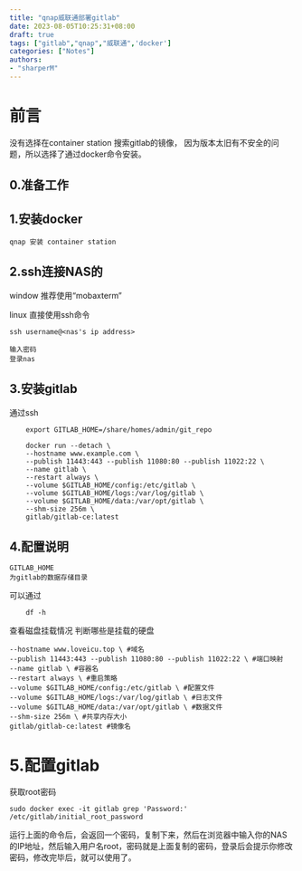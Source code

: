 ```yaml
---
title: "qnap威联通部署gitlab"
date: 2023-08-05T10:25:31+08:00
draft: true
tags: ["gitlab","qnap","威联通",'docker']
categories: ["Notes"]
authors:
- "sharperM"
---
```

# 前言

没有选择在container station 搜索gitlab的镜像，
因为版本太旧有不安全的问题，所以选择了通过docker命令安装。

## 0.准备工作


## 1.安装docker
    qnap 安装 container station

## 2.ssh连接NAS的
window 推荐使用“mobaxterm”

linux 直接使用ssh命令

    ssh username@<nas's ip address>

    输入密码
    登录nas
## 3.安装gitlab
通过ssh
```shell
    export GITLAB_HOME=/share/homes/admin/git_repo

    docker run --detach \
    --hostname www.example.com \
    --publish 11443:443 --publish 11080:80 --publish 11022:22 \
    --name gitlab \
    --restart always \
    --volume $GITLAB_HOME/config:/etc/gitlab \
    --volume $GITLAB_HOME/logs:/var/log/gitlab \
    --volume $GITLAB_HOME/data:/var/opt/gitlab \
    --shm-size 256m \
    gitlab/gitlab-ce:latest
```

## 4.配置说明

    GITLAB_HOME 
    为gitlab的数据存储目录

可以通过
``` shell
    df -h
``` 
查看磁盘挂载情况
    判断哪些是挂载的硬盘

    --hostname www.loveicu.top \ #域名
    --publish 11443:443 --publish 11080:80 --publish 11022:22 \ #端口映射
    --name gitlab \ #容器名
    --restart always \ #重启策略
    --volume $GITLAB_HOME/config:/etc/gitlab \ #配置文件
    --volume $GITLAB_HOME/logs:/var/log/gitlab \ #日志文件
    --volume $GITLAB_HOME/data:/var/opt/gitlab \ #数据文件
    --shm-size 256m \ #共享内存大小
    gitlab/gitlab-ce:latest #镜像名

# 5.配置gitlab

获取root密码
```shell
sudo docker exec -it gitlab grep 'Password:' /etc/gitlab/initial_root_password

```
运行上面的命令后，会返回一个密码，复制下来，然后在浏览器中输入你的NAS的IP地址，然后输入用户名root，密码就是上面复制的密码，登录后会提示你修改密码，修改完毕后，就可以使用了。


